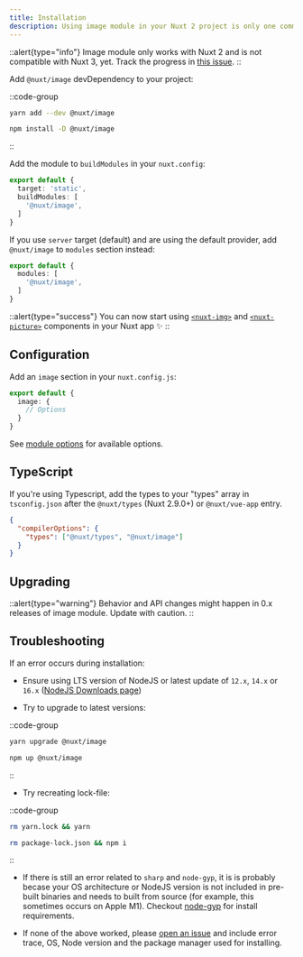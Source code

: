 ```yaml
---
title: Installation
description: Using image module in your Nuxt 2 project is only one command away. ✨
---
```


::alert{type="info"}
Image module only works with Nuxt 2 and is not compatible with Nuxt 3, yet. Track the progress in [this issue](https://github.com/nuxt/image/issues/500).
::

Add `@nuxt/image` devDependency to your project:

::code-group
  ```bash [yarn]
  yarn add --dev @nuxt/image
  ```

  ```bash [npm]
  npm install -D @nuxt/image
  ```
::

Add the module to `buildModules` in your `nuxt.config`:

```ts [nuxt.config.js]
export default {
  target: 'static',
  buildModules: [
    '@nuxt/image',
  ]
}
```

If you use `server` target (default) and are using the default provider, add `@nuxt/image` to `modules` section instead:

```ts [nuxt.config.js]
export default {
  modules: [
    '@nuxt/image',
  ]
}
```

::alert{type="success"}
You can now start using [`<nuxt-img>`](/components/nuxt-img) and [`<nuxt-picture>`](/components/nuxt-picture) components in your Nuxt app ✨
::

## Configuration

Add an `image` section in your `nuxt.config.js`:

```ts [nuxt.config.js]
export default {
  image: {
    // Options
  }
}
```

See [module options](/api/options) for available options.

## TypeScript

If you're using Typescript, add the types to your "types" array in `tsconfig.json` after the `@nuxt/types` (Nuxt 2.9.0+) or `@nuxt/vue-app` entry.

```json [tsconfig.json]
{
  "compilerOptions": {
    "types": ["@nuxt/types", "@nuxt/image"]
  }
}
```

## Upgrading

::alert{type="warning"}
Behavior and API changes might happen in 0.x releases of image module. Update with caution.
::

## Troubleshooting

If an error occurs during installation:

- Ensure using LTS version of NodeJS or latest update of `12.x`, `14.x` or `16.x` ([NodeJS Downloads page](https://nodejs.org/en/download/))

- Try to upgrade to latest versions:

::code-group
  ```bash [yarn]
  yarn upgrade @nuxt/image
  ```

  ```bash [npm]
  npm up @nuxt/image
  ```
::

- Try recreating lock-file:

::code-group
  ```bash [yarn]
  rm yarn.lock && yarn
  ```

  ```bash [npm]
  rm package-lock.json && npm i
  ```
::

- If there is still an error related to `sharp` and `node-gyp`, it is is probably becase your OS architecture or NodeJS version is not included in pre-built binaries and needs to built from source (for example, this sometimes occurs on Apple M1). Checkout [node-gyp](https://github.com/nodejs/node-gyp#installation) for install requirements.

- If none of the above worked, please [open an issue](https://github.com/nuxt/image/issues) and include error trace, OS, Node version and the package manager used for installing.
